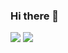 ### Hi there 👋

<img src="https://github-readme-stats.vercel.app/api?username=vectorxxxx&show_icons=true&icon_color=CE1D2D&text_color=718096&bg_color=ffffff&hide_title=true" />

<img src="https://github-readme-stats.vercel.app/api/top-langs/?username=vectorxxxx" />

<!--
**vectorxxxx/vectorxxxx** is a ✨ _special_ ✨ repository because its `README.md` (this file) appears on your GitHub profile.

Here are some ideas to get you started:

- 🔭 I’m currently working on ...
- 🌱 I’m currently learning ...
- 👯 I’m looking to collaborate on ...
- 🤔 I’m looking for help with ...
- 💬 Ask me about ...
- 📫 How to reach me: ...
- 😄 Pronouns: ...
- ⚡ Fun fact: ...
-->
